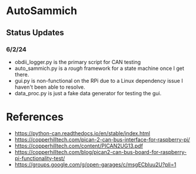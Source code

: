 # AutoSammich


## Status Updates
### 6/2/24
* obdii_logger.py is the primary script for CAN testing
* auto_sammich.py is a _rough_ framework for a state machine once I get there.
* gui.py is non-functional on the RPi due to a Linux dependency issue I haven't been able to resolve.
* data_proc.py is just a fake data generator for testing the gui.


# References

* https://python-can.readthedocs.io/en/stable/index.html
* https://copperhilltech.com/pican-2-can-bus-interface-for-raspberry-pi/
* https://copperhilltech.com/content/PICAN2UG13.pdf
* https://copperhilltech.com/blog/pican2-can-bus-board-for-raspberry-pi-functionality-test/
* https://groups.google.com/g/open-garages/c/msgECbluu2U?pli=1

